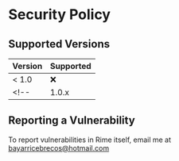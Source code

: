 # Security Policy

## Supported Versions

| Version | Supported          |
| ------- | ------------------ |
| < 1.0   | :x:                |
<!-- | 1.0.x   | :white_check_mark: | -->


## Reporting a Vulnerability

To report vulnerabilities in Rime itself, email me at bayarricebrecos@hotmail.com

